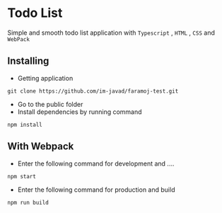 # Todo List

Simple and smooth todo list application with `Typescript` , `HTML` , `CSS` and `WebPack`

## Installing

- Getting application 

```
git clone https://github.com/im-javad/faramoj-test.git
```

- Go to the public folder
- Install dependencies by running command 

```
npm install
```

## With Webpack 

- Enter the following command for development and ....

```
npm start
```

- Enter the following command for production and build

```
npm run build
```
